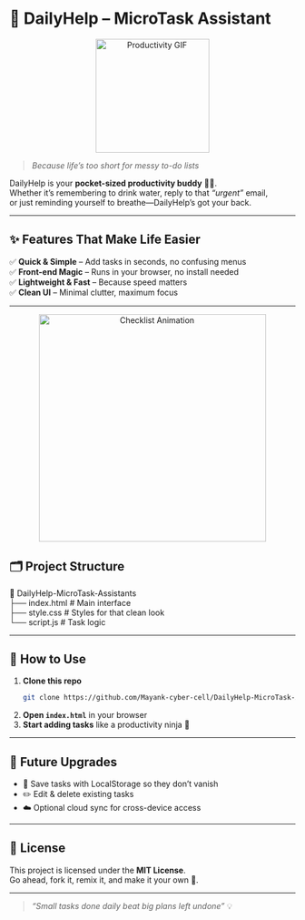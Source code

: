 # 🚀 DailyHelp – MicroTask Assistant
<p align="center">
  <img src="https://media.giphy.com/media/3o7abldj0b3rxrZUxW/giphy.gif" width="200" alt="Productivity GIF"/>
</p>

> _Because life’s too short for messy to-do lists_

DailyHelp is your **pocket-sized productivity buddy** 💼✨.  
Whether it’s remembering to drink water, reply to that *“urgent”* email,  
or just reminding yourself to breathe—DailyHelp’s got your back.

---

## ✨ Features That Make Life Easier
✅ **Quick & Simple** – Add tasks in seconds, no confusing menus  
✅ **Front-end Magic** – Runs in your browser, no install needed  
✅ **Lightweight & Fast** – Because speed matters  
✅ **Clean UI** – Minimal clutter, maximum focus

---
<p align="center">
  <img src="https://media.giphy.com/media/xT9IgzoKnwFNmISR8I/giphy.gif" width="400" alt="Checklist Animation"/>
</p>

## 🗂 Project Structure
📂 DailyHelp-MicroTask-Assistants  
 ├── index.html   # Main interface  
 ├── style.css    # Styles for that clean look  
 └── script.js    # Task logic  

---

## 🎯 How to Use
1. **Clone this repo**  
   ```bash
   git clone https://github.com/Mayank-cyber-cell/DailyHelp-MicroTask-Assistant.git
   ```
2. **Open `index.html`** in your browser  
3. **Start adding tasks** like a productivity ninja 🥷  

---

## 🌱 Future Upgrades
- 🌟 Save tasks with LocalStorage so they don’t vanish  
- ✏️ Edit & delete existing tasks  
- ☁️ Optional cloud sync for cross-device access  



---

## 📜 License
This project is licensed under the **MIT License**.  
Go ahead, fork it, remix it, and make it your own 🎨.

---

> _“Small tasks done daily beat big plans left undone”_ 💡










